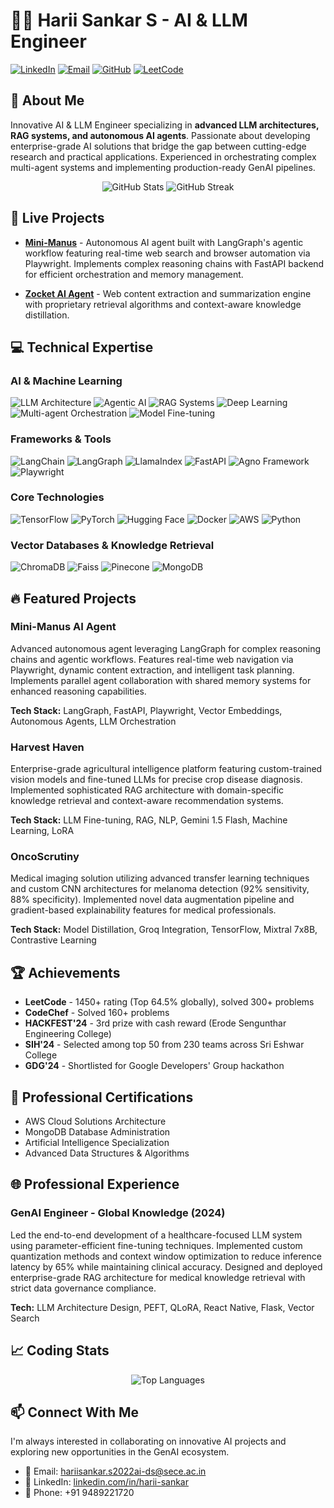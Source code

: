 # 👨‍💻 Harii Sankar S - AI & LLM Engineer

[![LinkedIn](https://img.shields.io/badge/LinkedIn-Connect-blue?style=for-the-badge&logo=linkedin)](https://www.linkedin.com/in/harii-sankar)
[![Email](https://img.shields.io/badge/Email-Contact-red?style=for-the-badge&logo=gmail)](mailto:hariisankar.s2022ai-ds@sece.ac.in)
[![GitHub](https://img.shields.io/badge/GitHub-Follow-181717?style=for-the-badge&logo=github)](https://github.com/YourGitHubUsername)
[![LeetCode](https://img.shields.io/badge/LeetCode-1450+-FFA116?style=for-the-badge&logo=leetcode)](https://leetcode.com/YourLeetCodeUsername/)

## 🌟 About Me

Innovative AI & LLM Engineer specializing in **advanced LLM architectures, RAG systems, and autonomous AI agents**. Passionate about developing enterprise-grade AI solutions that bridge the gap between cutting-edge research and practical applications. Experienced in orchestrating complex multi-agent systems and implementing production-ready GenAI pipelines.

<!-- GitHub Stats -->
<div align="center">
  <img src="https://github-readme-stats.vercel.app/api?username=YourGitHubUsername&show_icons=true&theme=radical" alt="GitHub Stats" />
  <img src="https://github-readme-streak-stats.herokuapp.com/?user=YourGitHubUsername&theme=radical" alt="GitHub Streak" />
</div>

## 🚀 Live Projects

- **[Mini-Manus](https://mini-manus.onrender.com)** - Autonomous AI agent built with LangGraph's agentic workflow featuring real-time web search and browser automation via Playwright. Implements complex reasoning chains with FastAPI backend for efficient orchestration and memory management.

- **[Zocket AI Agent](https://zocket-ai-agent-asvl.onrender.com/)** - Web content extraction and summarization engine with proprietary retrieval algorithms and context-aware knowledge distillation.

## 💻 Technical Expertise

### AI & Machine Learning
![LLM Architecture](https://img.shields.io/badge/LLM%20Architecture-Expert-green)
![Agentic AI](https://img.shields.io/badge/Agentic%20AI-Expert-green)
![RAG Systems](https://img.shields.io/badge/RAG%20Systems-Expert-green)
![Deep Learning](https://img.shields.io/badge/Deep%20Learning-Advanced-green)
![Multi-agent Orchestration](https://img.shields.io/badge/Multi--agent%20Orchestration-Advanced-green)
![Model Fine-tuning](https://img.shields.io/badge/Model%20Fine--tuning-Advanced-green)

### Frameworks & Tools
![LangChain](https://img.shields.io/badge/LangChain-Expert-blue)
![LangGraph](https://img.shields.io/badge/LangGraph-Expert-blue)
![LlamaIndex](https://img.shields.io/badge/LlamaIndex-Advanced-blue)
![FastAPI](https://img.shields.io/badge/FastAPI-Advanced-blue)
![Agno Framework](https://img.shields.io/badge/Agno%20Framework-Advanced-blue)
![Playwright](https://img.shields.io/badge/Playwright-Advanced-blue)

### Core Technologies
![TensorFlow](https://img.shields.io/badge/TensorFlow-Advanced-purple)
![PyTorch](https://img.shields.io/badge/PyTorch-Advanced-purple)
![Hugging Face](https://img.shields.io/badge/HuggingFace-Expert-purple)
![Docker](https://img.shields.io/badge/Docker-Advanced-purple)
![AWS](https://img.shields.io/badge/AWS-Certified-purple)
![Python](https://img.shields.io/badge/Python-Expert-purple)

### Vector Databases & Knowledge Retrieval
![ChromaDB](https://img.shields.io/badge/ChromaDB-Expert-yellow)
![Faiss](https://img.shields.io/badge/Faiss-Advanced-yellow)
![Pinecone](https://img.shields.io/badge/Pinecone-Advanced-yellow)
![MongoDB](https://img.shields.io/badge/MongoDB-Certified-yellow)

## 🔥 Featured Projects

### Mini-Manus AI Agent
Advanced autonomous agent leveraging LangGraph for complex reasoning chains and agentic workflows. Features real-time web navigation via Playwright, dynamic content extraction, and intelligent task planning. Implements parallel agent collaboration with shared memory systems for enhanced reasoning capabilities.

**Tech Stack:** LangGraph, FastAPI, Playwright, Vector Embeddings, Autonomous Agents, LLM Orchestration

### Harvest Haven
Enterprise-grade agricultural intelligence platform featuring custom-trained vision models and fine-tuned LLMs for precise crop disease diagnosis. Implemented sophisticated RAG architecture with domain-specific knowledge retrieval and context-aware recommendation systems.

**Tech Stack:** LLM Fine-tuning, RAG, NLP, Gemini 1.5 Flash, Machine Learning, LoRA

### OncoScrutiny
Medical imaging solution utilizing advanced transfer learning techniques and custom CNN architectures for melanoma detection (92% sensitivity, 88% specificity). Implemented novel data augmentation pipeline and gradient-based explainability features for medical professionals.

**Tech Stack:** Model Distillation, Groq Integration, TensorFlow, Mixtral 7x8B, Contrastive Learning

## 🏆 Achievements

- **LeetCode** - 1450+ rating (Top 64.5% globally), solved 300+ problems
- **CodeChef** - Solved 160+ problems
- **HACKFEST'24** - 3rd prize with cash reward (Erode Sengunthar Engineering College)
- **SIH'24** - Selected among top 50 from 230 teams across Sri Eshwar College
- **GDG'24** - Shortlisted for Google Developers' Group hackathon

## 🔖 Professional Certifications

- AWS Cloud Solutions Architecture
- MongoDB Database Administration
- Artificial Intelligence Specialization
- Advanced Data Structures & Algorithms

## 🌐 Professional Experience

### GenAI Engineer - Global Knowledge (2024)
Led the end-to-end development of a healthcare-focused LLM system using parameter-efficient fine-tuning techniques. Implemented custom quantization methods and context window optimization to reduce inference latency by 65% while maintaining clinical accuracy. Designed and deployed enterprise-grade RAG architecture for medical knowledge retrieval with strict data governance compliance.

**Tech:** LLM Architecture Design, PEFT, QLoRA, React Native, Flask, Vector Search

## 📈 Coding Stats

<div align="center">
  <img src="https://github-readme-stats.vercel.app/api/top-langs/?username=YourGitHubUsername&layout=compact&theme=radical" alt="Top Languages" />
</div>

## 📫 Connect With Me

I'm always interested in collaborating on innovative AI projects and exploring new opportunities in the GenAI ecosystem.

- 📧 Email: [hariisankar.s2022ai-ds@sece.ac.in](mailto:hariisankar.s2022ai-ds@sece.ac.in)
- 🔗 LinkedIn: [linkedin.com/in/harii-sankar](https://linkedin.com/in/harii-sankar)
- 📱 Phone: +91 9489221720
